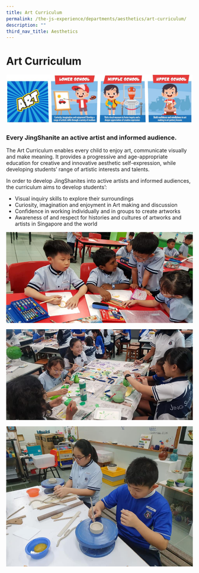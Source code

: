 ```yaml
---
title: Art Curriculum
permalink: /the-js-experience/departments/aesthetics/art-curriculum/
description: ""
third_nav_title: Aesthetics
---
```

# **Art Curriculum**

![](/images/Art.jpg)

### Every JingShanite an active artist and informed audience.

The Art Curriculum enables every child to enjoy art, communicate visually and make meaning. It provides a progressive and age-appropriate education for creative and innovative aesthetic self-expression, while developing students’ range of artistic interests and talents.  

In order to develop JingShanites into active artists and informed audiences, the curriculum aims to develop students’:

* Visual inquiry skills to explore their surroundings
* Curiosity, imagination and enjoyment in Art making and discussion
* Confidence in working individually and in groups to create artworks
* Awareness of and respect for histories and cultures of artworks and artists in Singapore and the world

![](/images/Art%20Curriculum%201.jpg)

![](/images/Art%20Curriculum%203.jpg)

![](/images/Art%20Curriculum%202.jpg)